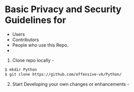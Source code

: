 # Basic Privacy and Security Guidelines for 
- Users
- Contributors
- People who use this Repo.
- 
1. Clone repo locally - 
```bash
$ mkdir Python
$ git clone https://github.com/offensive-vk/Python/
```

2. Start Developing your own changes or enhancements -
